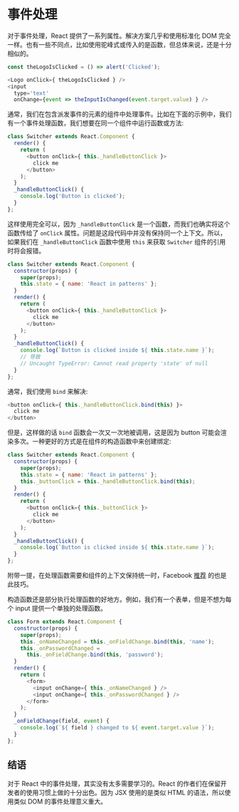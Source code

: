 # 事件处理

对于事件处理，React 提供了一系列属性。解决方案几乎和使用标准化 DOM 完全一样。也有一些不同点，比如使用驼峰式或传入的是函数，但总体来说，还是十分相似的。

```js
const theLogoIsClicked = () => alert('Clicked');

<Logo onClick={ theLogoIsClicked } />
<input
  type='text'
  onChange={event => theInputIsChanged(event.target.value) } />
```

通常，我们在包含派发事件的元素的组件中处理事件。比如在下面的示例中，我们有一个事件处理函数，我们想要在同一个组件中运行函数或方法:

```js
class Switcher extends React.Component {
  render() {
    return (
      <button onClick={ this._handleButtonClick }>
        click me
      </button>
    );
  }
  _handleButtonClick() {
    console.log('Button is clicked');
  }
};
```

这样使用完全可以，因为 `_handleButtonClick` 是一个函数，而我们也确实将这个函数传给了 `onClick` 属性。问题是这段代码中并没有保持同一个上下文。所以，如果我们在 `_handleButtonClick` 函数中使用 `this` 来获取 `Switcher` 组件的引用时将会报错。

```js
class Switcher extends React.Component {
  constructor(props) {
    super(props);
    this.state = { name: 'React in patterns' };
  }
  render() {
    return (
      <button onClick={ this._handleButtonClick }>
        click me
      </button>
    );
  }
  _handleButtonClick() {
    console.log(`Button is clicked inside ${ this.state.name }`);
    // 导致
    // Uncaught TypeError: Cannot read property 'state' of null
  }
};
```

通常，我们使用 `bind` 来解决:

```js
<button onClick={ this._handleButtonClick.bind(this) }>
  click me
</button>
```

但是，这样做的话 `bind` 函数会一次又一次地被调用，这是因为 button 可能会渲染多次。一种更好的方式是在组件的构造函数中来创建绑定:

<span class="new-page"></span>

```js
class Switcher extends React.Component {
  constructor(props) {
    super(props);
    this.state = { name: 'React in patterns' };
    this._buttonClick = this._handleButtonClick.bind(this);
  }
  render() {
    return (
      <button onClick={ this._buttonClick }>
        click me
      </button>
    );
  }
  _handleButtonClick() {
    console.log(`Button is clicked inside ${ this.state.name }`);
  }
};
```

附带一提，在处理函数需要和组件的上下文保持统一时，Facebook [推荐](https://facebook.github.io/react/docs/reusable-components.html#no-autobinding) 的也是此技巧。

构造函数还是部分执行处理函数的好地方。例如，我们有一个表单，但是不想为每个 input 提供一个单独的处理函数。

<span class="new-page"></span>

```js
class Form extends React.Component {
  constructor(props) {
    super(props);
    this._onNameChanged = this._onFieldChange.bind(this, 'name');
    this._onPasswordChanged =
      this._onFieldChange.bind(this, 'password');
  }
  render() {
    return (
      <form>
        <input onChange={ this._onNameChanged } />
        <input onChange={ this._onPasswordChanged } />
      </form>
    );
  }
  _onFieldChange(field, event) {
    console.log(`${ field } changed to ${ event.target.value }`);
  }
};
```

## 结语

对于 React 中的事件处理，其实没有太多需要学习的。React 的作者们在保留开发者的使用习惯上做的十分出色。因为 JSX 使用的是类似 HTML 的语法，所以使用类似 DOM 的事件处理意义重大。
